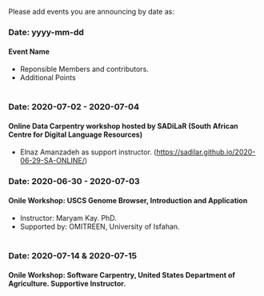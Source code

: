 Please add events you are announcing by date as:

### Date: yyyy-mm-dd
#### Event Name
- Reponsible Members and contributors.
- Additional Points
<br><br>

### Date: 2020-07-02 - 2020-07-04
#### Online Data Carpentry workshop hosted by SADiLaR (South African Centre for Digital Language Resources)
- Elnaz Amanzadeh as support instructor. (https://sadilar.github.io/2020-06-29-SA-ONLINE/)


### Date: 2020-06-30 - 2020-07-03
#### Onile Workshop: USCS Genome Browser, Introduction and Application
- Instructor: Maryam Kay. PhD.
- Supported by: OMITREEN, University of Isfahan.
<br><br>


### Date: 2020-07-14 & 2020-07-15
#### Onile Workshop: Software Carpentry, United States Department of Agriculture. Supportive Instructor.
